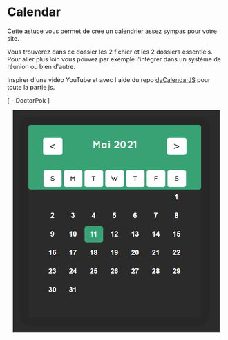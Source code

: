 # Calendar

Cette astuce vous permet de crée un calendrier assez sympas pour votre site.

Vous trouverez dans ce dossier les 2 fichier et les 2 dossiers essentiels. Pour aller plus loin vous pouvez par exemple l'intégrer dans un système de réunion ou bien d'autre.

Inspirer d'une vidéo YouTube et avec l'aide du repo [dyCalendarJS](https://github.com/yusufshakeel/dyCalendarJS) pour toute la partie js.

[ - DoctorPok ]

<div align="center">
  <img src="https://github.com/DoctorPok42/Astuces-Web/blob/main/IMG/Calendar.PNG">
</div>
